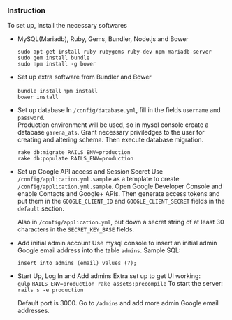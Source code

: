### Instruction
To set up, install the necessary softwares
* MySQL(Mariadb), Ruby, Gems, Bundler, Node.js and Bower

  `sudo apt-get install ruby rubygems ruby-dev npm mariadb-server`  
  `sudo gem install bundle`  
  `sudo npm install -g bower`

* Set up extra software from Bundler and Bower

  `bundle install`
  `npm install`  
  `bower install`

* Set up database
  In `/config/database.yml`, fill in the fields `username` and `password`.  
  Production environment will be used, so in mysql console create a database
  `garena_ats`. Grant necessary priviledges to the user for creating and altering
  schema. Then execute database migration.

  `rake db:migrate RAILS_ENV=production`  
  `rake db:populate RAILS_ENV=production`

* Set up Google API access and Session Secret
  Use `/config/application.yml.sample` as a template to create
  `/config/application.yml.sample`. Open Google Developer Console and enable
  Contacts and Google+ APIs. Then generate access tokens and put them in the
  `GOOGLE_CLIENT_ID` and `GOOGLE_CLIENT_SECRET` fields in the `default` section.

  Also in `/config/application.yml`, put down a secret string of at least 30
  characters in the `SECRET_KEY_BASE` fields.

* Add initial admin account
  Use mysql console to insert an initial admin Google email address into the table `admins`.
  Sample SQL:

  `insert into admins (email) values (?);`

* Start Up, Log In and Add admins
  Extra set up to get UI working:  
  `gulp`
  `RAILS_ENV=production rake assets:precompile`
  To start the server:  
  `rails s -e production`

  Default port is 3000. Go to `/admins` and add more admin Google email addresses.
